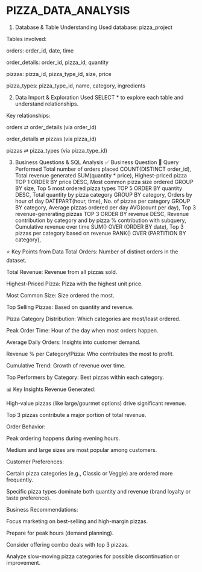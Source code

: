 # PIZZA_DATA_ANALYSIS

1. Database & Table Understanding
Used database: pizza_project

Tables involved:

orders: order_id, date, time

order_details: order_id, pizza_id, quantity

pizzas: pizza_id, pizza_type_id, size, price

pizza_types: pizza_type_id, name, category, ingredients

2. Data Import & Exploration
Used SELECT * to explore each table and understand relationships.

Key relationships:

orders ⇄ order_details (via order_id)

order_details ⇄ pizzas (via pizza_id)

pizzas ⇄ pizza_types (via pizza_type_id)

3. Business Questions & SQL Analysis
✅ Business Question	🧮 Query Performed
Total number of orders placed	               COUNT(DISTINCT order_id), 
Total revenue generated	                     SUM(quantity * price), 
Highest-priced pizza	                       TOP 1 ORDER BY price DESC, 
Most common pizza size ordered	             GROUP BY size, 
Top 5 most ordered pizza types	             TOP 5 ORDER BY quantity DESC, 
Total quantity by pizza category	           GROUP BY category, 
Orders by hour of day	                       DATEPART(hour, time), 
No. of pizzas per category	                 GROUP BY category, 
Average pizzas ordered per day	             AVG(count per day), 
Top 3 revenue-generating pizzas	             TOP 3 ORDER BY revenue DESC, 
Revenue contribution by category and by pizza	  % contribution with subquery, 
Cumulative revenue over time	                  SUM() OVER (ORDER BY date), 
Top 3 pizzas per category based on revenue	    RANK() OVER (PARTITION BY category), 

⭐ Key Points from Data
Total Orders: Number of distinct orders in the dataset.

Total Revenue: Revenue from all pizzas sold.

Highest-Priced Pizza: Pizza with the highest unit price.

Most Common Size: Size ordered the most.

Top Selling Pizzas: Based on quantity and revenue.

Pizza Category Distribution: Which categories are most/least ordered.

Peak Order Time: Hour of the day when most orders happen.

Average Daily Orders: Insights into customer demand.

Revenue % per Category/Pizza: Who contributes the most to profit.

Cumulative Trend: Growth of revenue over time.

Top Performers by Category: Best pizzas within each category.

📊 Key Insights
Revenue Generated:

High-value pizzas (like large/gourmet options) drive significant revenue.

Top 3 pizzas contribute a major portion of total revenue.

Order Behavior:

Peak ordering happens during evening hours.

Medium and large sizes are most popular among customers.

Customer Preferences:

Certain pizza categories (e.g., Classic or Veggie) are ordered more frequently.

Specific pizza types dominate both quantity and revenue (brand loyalty or taste preference).

Business Recommendations:

Focus marketing on best-selling and high-margin pizzas.

Prepare for peak hours (demand planning).

Consider offering combo deals with top 3 pizzas.

Analyze slow-moving pizza categories for possible discontinuation or improvement.

